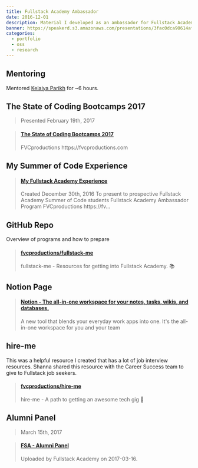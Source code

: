 ```yaml
---
title: Fullstack Academy Ambassador
date: 2016-12-01
description: Material I developed as an ambassador for Fullstack Academy.
banner: https://speakerd.s3.amazonaws.com/presentations/3fac0dca90614af996fe56a69bc5e578/slide_0.jpg
categories:
  - portfolio
  - oss
  - research
---
```


## Mentoring

Mentored [Kelaiya Parikh](//www.linkedin.com/in/kelaiya-parikh) for ~6 hours.

## The State of Coding Bootcamps 2017

> Presented February 19th, 2017

<blockquote class="embedly-card"><h4><a href="https://speakerdeck.com/fvcproductions/the-state-of-coding-bootcamps-2017">The State of Coding Bootcamps 2017</a></h4><p>FVCproductions https://fvcproductions.com</p></blockquote>
<script async src="//cdn.embedly.com/widgets/platform.js" charset="UTF-8"></script>

## My Summer of Code Experience

<blockquote class="embedly-card"><h4><a href="https://www.slideshare.net/FVCproductions/my-fullstack-academy-experience-80794813">My Fullstack Academy Experience</a></h4><p>Created December 30th, 2016 To present to prospective Fullstack Academy Summer of Code students Fullstack Academy Ambassador Program FVCproductions https://fv...</p></blockquote>
<script async src="//cdn.embedly.com/widgets/platform.js" charset="UTF-8"></script>

## GitHub Repo

Overview of programs and how to prepare

<blockquote class="embedly-card"><h4><a href="https://github.com/fvcproductions/fullstack-me">fvcproductions/fullstack-me</a></h4><p>fullstack-me - Resources for getting into Fullstack Academy. 📚</p></blockquote>
<script async src="//cdn.embedly.com/widgets/platform.js" charset="UTF-8"></script>

## Notion Page

<blockquote class="embedly-card"><h4><a href="https://www.notion.so/fvcproductions/Fullstack-Academy-d4dee12480f84b51900a086b7e272b87">Notion - The all-in-one workspace for your notes, tasks, wikis, and databases.</a></h4><p>A new tool that blends your everyday work apps into one. It's the all-in-one workspace for you and your team</p></blockquote>
<script async src="//cdn.embedly.com/widgets/platform.js" charset="UTF-8"></script>

## hire-me

This was a helpful resource I created that has a lot of job interview resources. Shanna shared this resource with the Career Success team to give to Fullstack job seekers.

<blockquote class="embedly-card"><h4><a href="https://github.com/fvcproductions/hire-me">fvcproductions/hire-me</a></h4><p>hire-me - A path to getting an awesome tech gig 💼</p></blockquote>
<script async src="//cdn.embedly.com/widgets/platform.js" charset="UTF-8"></script>

## Alumni Panel

> March 15th, 2017

<blockquote class="embedly-card"><h4><a href="https://www.youtube.com/watch?v=nzOfNIL9GWE">FSA - Alumni Panel</a></h4><p>Uploaded by Fullstack Academy on 2017-03-16.</p></blockquote>
<script async src="//cdn.embedly.com/widgets/platform.js" charset="UTF-8"></script>
